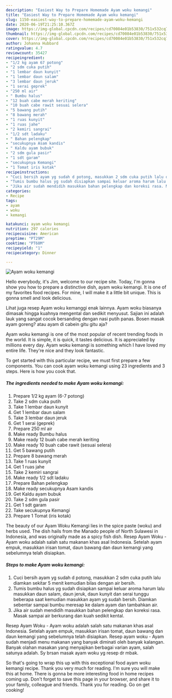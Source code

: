 ```yaml
---
description: "Easiest Way to Prepare Homemade Ayam woku kemangi"
title: "Easiest Way to Prepare Homemade Ayam woku kemangi"
slug: 1150-easiest-way-to-prepare-homemade-ayam-woku-kemangi
date: 2020-06-19T21:25:10.367Z
image: https://img-global.cpcdn.com/recipes/cd70084e01b53830/751x532cq70/ayam-woku-kemangi-foto-resep-utama.jpg
thumbnail: https://img-global.cpcdn.com/recipes/cd70084e01b53830/751x532cq70/ayam-woku-kemangi-foto-resep-utama.jpg
cover: https://img-global.cpcdn.com/recipes/cd70084e01b53830/751x532cq70/ayam-woku-kemangi-foto-resep-utama.jpg
author: Johanna Hubbard
ratingvalue: 4.7
reviewcount: 35427
recipeingredient:
- "1/2 kg ayam 67 potong"
- "2 sdm cuka putih"
- "1 lembar daun kunyit"
- "1 lembar daun salam"
- "3 lembar daun jeruk"
- "1 serai geprek"
- "250 ml air"
- " Bumbu halus"
- "12 buah cabe merah keriting"
- "10 buah cabe rawit sesuai selera"
- "5 bawang putih"
- "8 bawang merah"
- "1 ruas kunyit"
- "1 ruas jahe"
- "2 kemiri sangrai"
- "1/2 sdt ladaku"
- " Bahan pelengkap"
- "secukupnya Asam kandis"
- " Kaldu ayam bubuk"
- "2 sdm gula pasir"
- "1 sdt garam"
- "secukupnya Kemangi"
- "1 Tomat iris kotak"
recipeinstructions:
- "Cuci bersih ayam yg sudah d potong, masukkan 2 sdm cuka putih lalu diamkan sekitar 5 menit kemudian bilas dengan air bersih."
- "Tumis bumbu halus yg sudah disiapkan sampai keluar aroma harum lalu masukkan daun salam, daun jeruk, daun kunyit dan serai tunggu beberapa saat kemudian masukkan ayam yg sudah bersih. Diamkan sebentar sampai bumbu meresap ke dalam ayam dan tambahkan air."
- "Jika air sudah mendidih masukkan bahan pelengkap dan koreksi rasa. Masak sampai air berkurang dan kuah sedikit kental."
categories:
- Recipe
tags:
- ayam
- woku
- kemangi

katakunci: ayam woku kemangi 
nutrition: 297 calories
recipecuisine: American
preptime: "PT29M"
cooktime: "PT60M"
recipeyield: "1"
recipecategory: Dinner

---
```



![Ayam woku kemangi](https://img-global.cpcdn.com/recipes/cd70084e01b53830/751x532cq70/ayam-woku-kemangi-foto-resep-utama.jpg)

Hello everybody, it's Jim, welcome to our recipe site. Today, I'm gonna show you how to prepare a distinctive dish, ayam woku kemangi. It is one of my favorites food recipes. For mine, I will make it a little bit unique. This is gonna smell and look delicious.

Lihat juga resep Ayam woku kemanggi enak lainnya. Ayam woku biasanya dimasak hingga kuahnya mengental dan sedikit menyusut. Sajian ini adalah lauk yang sangat cocok bersanding dengan nasi putih panas. Bosen masak ayam goreng? atau ayam di cabein gitu gitu aja?

Ayam woku kemangi is one of the most popular of recent trending foods in the world. It is simple, it is quick, it tastes delicious. It is appreciated by millions every day. Ayam woku kemangi is something which I have loved my entire life. They're nice and they look fantastic.


To get started with this particular recipe, we must first prepare a few components. You can cook ayam woku kemangi using 23 ingredients and 3 steps. Here is how you cook that.

<!--inarticleads1-->

##### The ingredients needed to make Ayam woku kemangi:

1. Prepare 1/2 kg ayam (6-7 potong)
1. Take 2 sdm cuka putih
1. Take 1 lembar daun kunyit
1. Get 1 lembar daun salam
1. Take 3 lembar daun jeruk
1. Get 1 serai (geprek)
1. Prepare 250 ml air
1. Make ready  Bumbu halus
1. Make ready 12 buah cabe merah keriting
1. Make ready 10 buah cabe rawit (sesuai selera)
1. Get 5 bawang putih
1. Prepare 8 bawang merah
1. Take 1 ruas kunyit
1. Get 1 ruas jahe
1. Take 2 kemiri sangrai
1. Make ready 1/2 sdt ladaku
1. Prepare  Bahan pelengkap
1. Make ready secukupnya Asam kandis
1. Get  Kaldu ayam bubuk
1. Take 2 sdm gula pasir
1. Get 1 sdt garam
1. Take secukupnya Kemangi
1. Prepare 1 Tomat (iris kotak)


The beauty of our Ayam Woku Kemangi lies in the spice paste (woku) and herbs used. The dish hails from the Manado people of North Sulawesi in Indonesia, and was originally made as a spicy fish dish. Resep Ayam Woku - Ayam woku adalah salah satu makanan khas asal Indonesia. Setelah ayam empuk, masukkan irisan tomat, daun bawang dan daun kemangi yang sebelumnya telah disiapkan. 

<!--inarticleads2-->

##### Steps to make Ayam woku kemangi:

1. Cuci bersih ayam yg sudah d potong, masukkan 2 sdm cuka putih lalu diamkan sekitar 5 menit kemudian bilas dengan air bersih.
1. Tumis bumbu halus yg sudah disiapkan sampai keluar aroma harum lalu masukkan daun salam, daun jeruk, daun kunyit dan serai tunggu beberapa saat kemudian masukkan ayam yg sudah bersih. Diamkan sebentar sampai bumbu meresap ke dalam ayam dan tambahkan air.
1. Jika air sudah mendidih masukkan bahan pelengkap dan koreksi rasa. Masak sampai air berkurang dan kuah sedikit kental.


Resep Ayam Woku - Ayam woku adalah salah satu makanan khas asal Indonesia. Setelah ayam empuk, masukkan irisan tomat, daun bawang dan daun kemangi yang sebelumnya telah disiapkan. Resep ayam woku - Ayam sudah menjadi menu makanan yang banyak diminati oleh banyak kalangan. Banyak olahan masakan yang menyajikan berbagai varian ayam, salah satunya adalah. Sy brsan masak ayam woku yg resep dr mbak. 

So that's going to wrap this up with this exceptional food ayam woku kemangi recipe. Thank you very much for reading. I'm sure you will make this at home. There is gonna be more interesting food in home recipes coming up. Don't forget to save this page in your browser, and share it to your family, colleague and friends. Thank you for reading. Go on get cooking!
